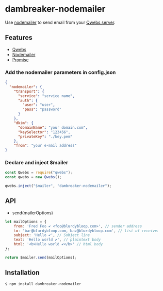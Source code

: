 # dambreaker-nodemailer
Use [nodemailer](https://www.npmjs.com/package/nodemailer) to send email from your [Qwebs server](https://www.npmjs.com/package/qwebs).

## Features

  * [Qwebs](https://www.npmjs.com/package/qwebs)
  * [Nodemailer](https://www.npmjs.com/package/nodemailer)
  * [Promise](https://www.npmjs.com/package/q)
  
### Add the nodemailer parameters in config.json

```json
{
  "nodemailer": {
    "transport": {
      "service": "service name",
      "auth": {
        "user": "user",
        "pass": "password"
      }
    },
    "dkim": {
      "domainName": "your domain.com",
      "keySelector": "123456",
      "privateKey": "./key.pem"
    },
    "from": "your e-mail address"
}
```

### Declare and inject $mailer

```js
const Qwebs = require("qwebs");
const qwebs = new Qwebs();

qwebs.inject("$mailer", "dambreaker-nodemailer");
```

## API

  * send(mailerOptions)
  
```js
let mailOptions = {
    from: 'Fred Foo ✔ <foo@blurdybloop.com>', // sender address 
    to: 'bar@blurdybloop.com, baz@blurdybloop.com', // list of receivers 
    subject: 'Hello ✔', // Subject line 
    text: 'Hello world ✔', // plaintext body 
    html: '<b>Hello world ✔</b>' // html body 
};

return $mailer.send(mailOptions);
```

## Installation

```bash
$ npm install dambreaker-nodemailer
```
